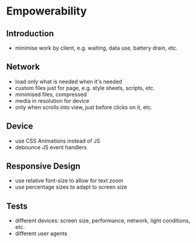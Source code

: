 # Empowerability



## Introduction

- minimise work by client, e.g. waiting, data use, battery drain, etc.



## Network

- load only what is needed when it's needed
- custom files just for page, e.g. style sheets, scripts, etc.
- minimised files, compressed
- media in resolution for device
- only when scrolls into view, just before clicks on it, etc.



## Device

- use CSS Animations instead of JS
- debounce JS event handlers



## Responsive Design

- use relative font-size to allow for text zoom
- use percentage sizes to adapt to screen size



## Tests

- different devices: screen size, performance, network, light conditions, etc.
- different user agents
